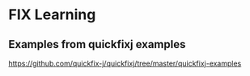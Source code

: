 # FIX Learning 

## Examples from quickfixj examples  
https://github.com/quickfix-j/quickfixj/tree/master/quickfixj-examples